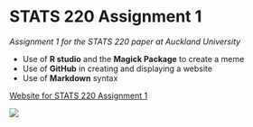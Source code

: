 # STATS 220 Assignment 1

*Assignment 1 for the STATS 220 paper at Auckland University*

- Use of **R studio** and the **Magick Package** to create a meme
- Use of **GitHub** in creating and displaying a website
- Use of **Markdown** syntax

[Website for STATS 220 Assignment 1](https://saskiastash.github.io/Stats220/)

![](https://cdn.pixabay.com/photo/2015/10/25/18/58/thumbs-up-1006176_1280.png)
